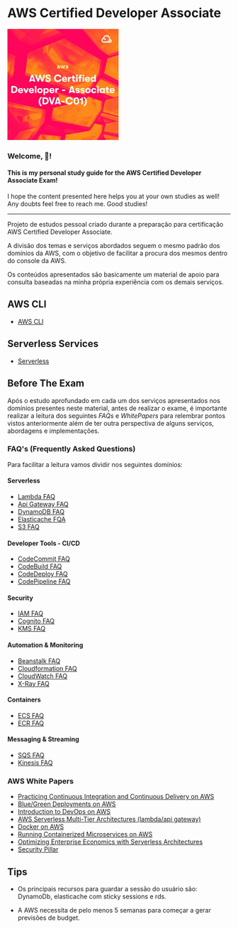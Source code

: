# AWS Certified Developer Associate

<img height=250px; src="./images/aws_certified_developer_associate_logo.png" />

### Welcome, :wave:! 

#### This is my personal study guide for the AWS Certified Developer Associate Exam!

I hope the content presented here helps you at your own studies as well! Any doubts feel free to reach me. Good studies!

---

Projeto de estudos pessoal criado durante a preparação para certificação AWS Certified Developer Associate.

A divisão dos temas e serviços abordados seguem o mesmo padrão dos domínios da AWS, com o objetivo de facilitar a procura dos mesmos dentro do console da AWS.

Os conteúdos apresentados são basicamente um material de apoio para consulta baseadas na minha própria experiência com os demais serviços.

## AWS CLI

- [AWS CLI](./CLI/README.md)

## Serverless Services

- [Serverless](./Serverless/README.md)

## Before The Exam

Após o estudo aprofundado em cada um dos serviços apresentados nos domínios presentes neste material, antes de realizar o exame, é importante realizar a leitura dos seguintes *FAQs* e *WhitePapers* para relembrar pontos vistos anteriormente além de ter outra perspectiva de alguns serviços, abordagens e implementações.

### FAQ's (Frequently Asked Questions)

Para facilitar a leitura vamos dividir nos seguintes domínios:

#### Serverless

- [Lambda FAQ](https://aws.amazon.com/lambda/faqs/?nc1=h_ls)
- [Api Gateway FAQ](https://aws.amazon.com/pt/api-gateway/faqs/)
- [DynamoDB FAQ](https://aws.amazon.com/pt/dynamodb/faqs/)
- [Elasticache FQA](https://aws.amazon.com/pt/elasticache/faqs/)
- [S3 FAQ](https://aws.amazon.com/pt/s3/faqs/)

#### Developer Tools - CI/CD

- [CodeCommit FAQ](https://aws.amazon.com/pt/codecommit/faqs/)
- [CodeBuild FAQ](https://aws.amazon.com/pt/codebuild/faqs/)
- [CodeDeploy FAQ](https://aws.amazon.com/pt/codedeploy/faqs/)
- [CodePipeline FAQ](https://aws.amazon.com/pt/codepipeline/faqs/)

#### Security

- [IAM FAQ](https://aws.amazon.com/pt/iam/faqs/)
- [Cognito FAQ](https://aws.amazon.com/pt/cognito/faqs/)
- [KMS FAQ](https://aws.amazon.com/pt/kms/faqs/)

#### Automation & Monitoring

- [Beanstalk FAQ](https://aws.amazon.com/pt/elasticbeanstalk/faqs/)
- [Cloudformation FAQ](https://aws.amazon.com/pt/cloudformation/faqs/)
- [CloudWatch FAQ](https://aws.amazon.com/pt/cloudwatch/faqs/)
- [X-Ray FAQ](https://aws.amazon.com/pt/xray/faqs/)

#### Containers

- [ECS FAQ](https://aws.amazon.com/pt/ecs/faqs/)
- [ECR FAQ](https://aws.amazon.com/pt/ecr/faqs/)

#### Messaging & Streaming

- [SQS FAQ](https://aws.amazon.com/pt/sqs/faqs/)
- [Kinesis FAQ](https://aws.amazon.com/pt/kinesis/data-streams/faqs/)

### AWS White Papers

- [Practicing Continuous Integration and Continuous Delivery on AWS](https://docs.aws.amazon.com/pdfs/whitepapers/latest/practicing-continuous-integration-continuous-delivery/practicing-continuous-integration-continuous-delivery.pdf)
- [Blue/Green Deployments on AWS](https://d1.awsstatic.com/whitepapers/AWS_Blue_Green_Deployments.pdf)
- [Introduction to DevOps on AWS](https://d1.awsstatic.com/whitepapers/AWS_DevOps.pdf)
- [AWS Serverless Multi-Tier Architectures (lambda/api gateway)](https://d1.awsstatic.com/whitepapers/AWS_Serverless_Multi-Tier_Architectures.pdf)
- [Docker on AWS](https://d1.awsstatic.com/whitepapers/docker-on-aws.pdf)
- [Running Containerized Microservices on AWS](https://d1.awsstatic.com/whitepapers/DevOps/running-containerized-microservices-on-aws.pdf)
- [Optimizing Enterprise Economics with Serverless Architectures](https://docs.aws.amazon.com/pdfs/whitepapers/latest/optimizing-enterprise-economics-with-serverless/optimizing-enterprise-economics-with-serverless.pdf#optimizing-enterprise-economics-with-serverless)
- [Security Pillar](https://docs.aws.amazon.com/pdfs/wellarchitected/latest/security-pillar/wellarchitected-security-pillar.pdf)

## Tips

- Os principais recursos para guardar a sessão do usuário são: DynamoDb, elasticache com sticky sessions e rds.

- A AWS necessita de pelo menos 5 semanas para começar a gerar previsões de budget.
